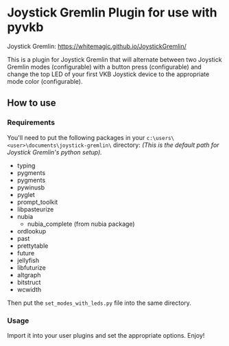 # Joystick Gremlin Plugin for use with pyvkb

Joystick Gremlin: https://whitemagic.github.io/JoystickGremlin/

This is a plugin for Joystick Gremlin that will alternate between two Joystick Gremlin modes (configurable) with a button press (configurable) and change the top LED of your first VKB Joystick device to the appropriate mode color (configurable).

## How to use

### Requirements
You'll need to put the following packages in your `c:\users\<user>\documents\joystick-gremlin\` directory:
_(This is the default path for Joystick Gremlin's python setup)._

- typing
- pygments
- pygments
- pywinusb
- pyglet
- prompt_toolkit
- libpasteurize 
- nubia
  - nubia_complete (from nubia package)
- ordlookup
- past
- prettytable
- future
- jellyfish
- libfuturize
- altgraph
- bitstruct
- wcwidth

Then put the `set_modes_with_leds.py` file into the same directory.

### Usage

Import it into your user plugins and set the appropriate options. Enjoy! 